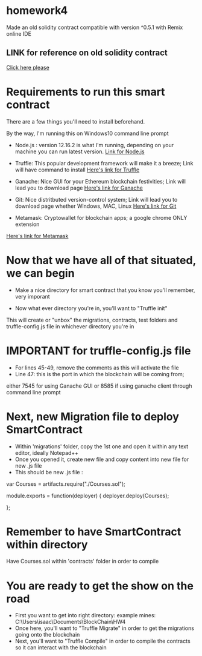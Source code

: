 # homework4
Made an old solidity contract compatible with version ^0.5.1 with Remix online IDE

## LINK for reference on old solidity contract
[Click here please](https://coursetro.com/posts/code/102/Solidity-Mappings-&-Structs-Tutorial)

# Requirements to run this smart contract
There are a few things you'll need to install beforehand.

By the way, I'm running this on Windows10 command line prompt

- Node.js : version 12.16.2 is what I'm running, depending on your machine you can run latest version.
[Link for Node.js](https://nodejs.org/en/)

- Truffle: This popular development framework will make it a breeze; Link will have command to install 
[Here's link for Truffle](https://www.trufflesuite.com/truffle)

- Ganache: Nice GUI for your Ethereum blockchain festivities; Link will lead you to download page
[Here's link for Ganache](https://www.trufflesuite.com/ganache)

- Git: Nice distritbuted version-control system; Link will lead you to download page whether Windows, MAC, Linux
[Here's link for Git](https://git-scm.com/downloads)

- Metamask: Cryptowallet for blockchain apps; a google chrome ONLY extension

[Here's link for Metamask](https://metamask.io/)

# Now that we have all of that situated, we can begin 

- Make a nice directory for smart contract that you know you'll remember, very imporant

- Now what ever directory you're in, you'll want to "Truffle init" 

This will create or "unbox" the migrations, contracts, test folders and truffle-config.js file in whichever directory you're in

# IMPORTANT for truffle-config.js file

- For lines 45-49, remove the comments as this will activate the file
- Line 47: this is the port in which the blockchain will be coming from;

either 7545 for using Ganache GUI or 8585 if using ganache client through command line prompt

# Next, new Migration file to deploy SmartContract
- Within 'migrations' folder, copy the 1st one and open it within any text editor, ideally Notepad++
- Once you opened it, create new file and copy content into new file for new .js file
- This should be new .js file : 

var Courses = artifacts.require("./Courses.sol");

module.exports = function(deployer) {
  deployer.deploy(Courses);

};

# Remember to have SmartContract within directory
Have Courses.sol within 'contracts' folder in order to compile

# You are ready to get the show on the road
- First you want to get into right directory: example mines: C:\Users\isaac\Documents\BlockChain\HW4
- Once here, you'll want to "Truffle Migrate" in order to get the migrations going onto the blockchain
- Next, you'll want to "Truffle Compile" in order to compile the contracts so it can interact with the blockchain
